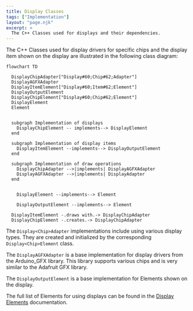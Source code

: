 ```yaml
---
title: Display Classes
tags: ["Implementation"]
layout: "page.njk"
excerpt: >
  The C++ Classes used for displays and their dependencies.
---
```


The C++ Classes used for display drivers for specific chips and the display item shown on the
display are illustrated in the following class diagram:

```mermaid
flowchart TD

  DisplayChipAdapter["Display#60;Chip#62;Adapter"]
  DisplayAGFXAdapter
  DisplayItemElement["Display#60;Item#62;Element"]
  DisplayOutputElement
  DisplayChipElement["Display#60;Chip#62;Element"]
  DisplayElement
  Element


  subgraph Implementation of displays
    DisplayChipElement -- implements--> DisplayElement
  end

  subgraph Implementation of display items
    DisplayItemElement --implements--> DisplayOutputElement
  end

  subgraph Implementation of draw operations
    DisplayChipAdapter -->|implements| DisplayAGFXAdapter
    DisplayAGFXAdapter -->|implements| DisplayAdapter
  end


    DisplayElement --implements--> Element

    DisplayOutputElement --implements--> Element

  DisplayItemElement -.draws with.-> DisplayChipAdapter
  DisplayChipElement -.creates.-> DisplayChipAdapter
```

The `Display<Chip>Adapter` implementations include using various display types. They are
created and initialized by the corresponding `Display<Chip>Element` class.

The `DisplayAGFXAdapter` is a base implementation for display drivers from the Arduino_GFX library. This library supports various chips and is very similar to the Adafruit GFX library.

The `DisplayOutputElement` is a base implementation for Elements shown on the display.

The full list of Elements for using displays can be found in the [Display Elements](/elements/display/index.md) documentation.

